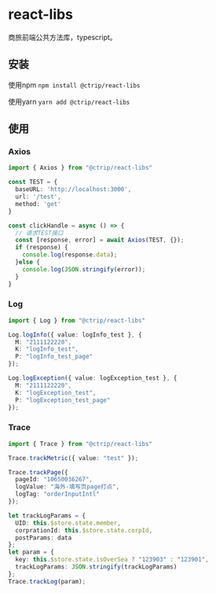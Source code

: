 # react-libs

商旅前端公共方法库，typescript。

## 安装

使用npm ```npm install @ctrip/react-libs```

使用yarn ```yarn add @ctrip/react-libs```

## 使用

### Axios

```typescript
import { Axios } from "@ctrip/react-libs"

const TEST = {
  baseURL: 'http://localhost:3000',
  url: '/test',
  method: 'get'
}

const clickHandle = async () => {
  // 请求TEST接口
  const [response, error] = await Axios(TEST, {});
  if (response) {
    console.log(response.data);
  }else {
    console.log(JSON.stringify(error));
  }
}

```

### Log

```typescript
import { Log } from "@ctrip/react-libs"

Log.logInfo({ value: logInfo_test }, {
  M: "2111122220",
  K: "logInfo_test",
  P: "logInfo_test_page"
});

Log.logException({ value: logException_test }, {
  M: "2111122220",
  K: "logException_test",
  P: "logException_test_page"
});

```

### Trace
```typescript
import { Trace } from "@ctrip/react-libs"

Trace.trackMetric({ value: "test" });

Trace.trackPage({
  pageId: "10650036267",
  logValue: "海外-填写页page打点",
  logTag: "orderInputIntl"
});

let trackLogParams = {
  UID: this.$store.state.member,
  corprationId: this.$store.state.corpId,
  postParams: data
};
let param = {
  key: this.$store.state.isOverSea ? "123903" : "123901",
  trackLogParams: JSON.stringify(trackLogParams)
};
Trace.trackLog(param);
```

